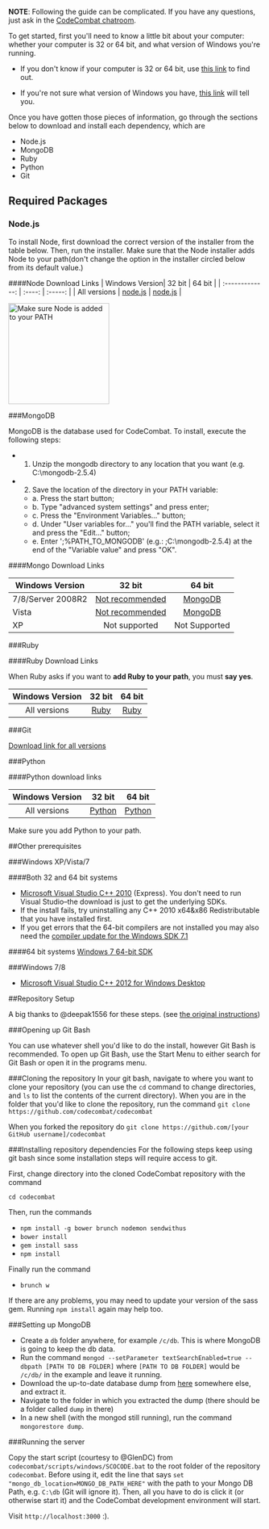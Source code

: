 **NOTE**: Following the guide can be complicated. If you have any questions, just ask in the [CodeCombat chatroom](http://www.hipchat.com/g3plnOKqa).

To get started, first you'll need to know a little bit about your computer: whether your computer is 32 or 64 bit, and what version of Windows you're running. 

* If you don't know if your computer is 32 or 64 bit, use [this link](http://windows.microsoft.com/en-us/windows7/find-out-32-or-64-bit) to find out. 

* If you're not sure what version of Windows you have, [this link](http://windows.microsoft.com/en-us/windows/which-operating-system) will tell you.

Once you have gotten those pieces of information, go through the sections below to download and install each dependency, which are
* Node.js
* MongoDB
* Ruby
* Python
* Git

## Required Packages
### Node.js


To install Node, first download the correct version of the installer from the table below. Then, run the installer. Make sure that the Node installer adds Node to your path(don't change the option in the installer circled below from its default value.)

####Node Download Links
| Windows Version| 32 bit | 64 bit |
| :-------------: | :----: | :-----: |
| All versions | [node.js](http://nodejs.org/dist/v0.10.24/node-v0.10.24-x86.msi) | [node.js](http://nodejs.org/dist/v0.10.24/x64/node-v0.10.24-x64.msi) | 

<img src="http://i.imgur.com/tEKA0UAl.jpg" alt="Make sure Node is added to your PATH" style="width: 200px;" />

###MongoDB

MongoDB is the database used for CodeCombat. To install, execute the following steps:
* 1. Unzip the mongodb directory to any location that you want (e.g. C:\mongodb-2.5.4)
* 2. Save the location of the directory in your PATH variable:
  * a. Press the start button;
  * b. Type "advanced system settings" and press enter;
  * c. Press the "Environment Variables..." button;
  * d. Under "User variables for..." you'll find the PATH variable, select it and press the "Edit..." button;
  * e. Enter ';%PATH_TO_MONGODB' (e.g.: ;C:\mongodb-2.5.4) at the end of the "Variable value" and press "OK".


####Mongo Download Links

| Windows Version | 32 bit      | 64 bit  |
| --------------- |:-------------:| :-----:|
| 7/8/Server 2008R2 | [Not recommended](http://fastdl.mongodb.org/win32/mongodb-win32-i386-2.5.4.zip) | [MongoDB](http://fastdl.mongodb.org/win32/mongodb-win32-x86_64-2008plus-2.5.4.zip) |
| Vista |  [Not recommended](http://fastdl.mongodb.org/win32/mongodb-win32-i386-2.5.4.zip)  | [MongoDB](http://fastdl.mongodb.org/win32/mongodb-win32-x86_64-2.5.4.zip) |
| XP              | Not supported |  Not Supported |

###Ruby 

####Ruby Download Links

When Ruby asks if you want to **add Ruby to your path**, you must **say yes**.

| Windows Version | 32 bit | 64 bit |
| :-------------: | :----: | :-----: |
| All versions | [Ruby](http://dl.bintray.com/oneclick/rubyinstaller/rubyinstaller-2.0.0-p353.exe?direct) | [Ruby](http://dl.bintray.com/oneclick/rubyinstaller/rubyinstaller-2.0.0-p353-x64.exe?direct) | 



###Git

[Download link for all versions](https://msysgit.googlecode.com/files/Git-1.8.5.2-preview20131230.exe)

###Python

####Python download links

| Windows Version | 32 bit | 64 bit |
| :-------------: | :----: | :-----: |
| All versions | [Python](http://www.python.org/ftp/python/2.7.6/python-2.7.6.msi) | [Python](http://www.python.org/ftp/python/2.7.6/python-2.7.6.amd64.msi) | 

Make sure you add Python to your path.

##Other prerequisites 

###Windows XP/Vista/7

####Both 32 and 64 bit systems
* [Microsoft Visual Studio C++ 2010](http://go.microsoft.com/?linkid=9709949) (Express). You don't need to run Visual Studio–the download is just to get the underlying SDKs.
* If the install fails, try uninstalling any C++ 2010 x64&x86 Redistributable that you have installed first.
* If you get errors that the 64-bit compilers are not installed you may also need the [compiler update for the Windows SDK 7.1](http://www.microsoft.com/en-us/download/details.aspx?id=4422)

####64 bit systems
[Windows 7 64-bit SDK](http://www.microsoft.com/en-us/download/details.aspx?id=8279)

###Windows 7/8
* [Microsoft Visual Studio C++ 2012 for Windows Desktop](http://go.microsoft.com/?linkid=9816758)

##Repository Setup

A big thanks to @deepak1556 for these steps. (see [the original instructions](https://gist.github.com/deepak1556/8319345))

###Opening up Git Bash

You can use whatever shell you'd like to do the install, however Git Bash is recommended. To open up Git Bash, use the Start Menu to either search for Git Bash or open it in the programs menu.

###Cloning the repository
In your git bash, navigate to where you want to clone your repository (you can use the `cd` command to change directories, and `ls` to list the contents of the current directory). When you are in the folder that you'd like to clone the repository, run the command
```git clone https://github.com/codecombat/codecombat```

When you forked the repository do
```git clone https://github.com/[your GitHub username]/codecombat```

###Installing repository dependencies
For the following steps keep using git bash since some installation steps will require access to git.

First, change directory into the cloned CodeCombat repository with the command

`cd codecombat`

Then, run the commands
* `npm install -g bower brunch nodemon sendwithus`
* `bower install`
* `gem install sass`
* `npm install`

Finally run the command
* `brunch w` 

If there are any problems, you may need to update your version of the sass gem. Running `npm install` again may help too.

###Setting up MongoDB

- Create a `db` folder anywhere, for example `/c/db`. This is where MongoDB is going to keep the db data.
- Run the command `mongod --setParameter textSearchEnabled=true --dbpath [PATH TO DB FOLDER]` where `[PATH TO DB FOLDER]` would be `/c/db/` in the example and leave it running.
- Download the up-to-date database dump from [here](http://54.204.18.206/public_dump.tar.gz) somewhere else, and extract it.
- Navigate to the folder in which you extracted the dump (there should be a folder called `dump` in there)
- In a new shell (with the mongod still running), run the command `mongorestore dump`.

###Running the server

Copy the start script (courtesy to @GlenDC) from `codecombat/scripts/windows/SCOCODE.bat` to the root folder of the repository `codecombat`. Before using it, edit the line that says `set "mongo_db_location=MONGO_DB_PATH_HERE"` with the path to your Mongo DB Path, e.g. `C:\db` (Git will ignore it). Then, all you have to do is click it (or otherwise start it) and the CodeCombat development environment will start.

Visit `http://localhost:3000` :).